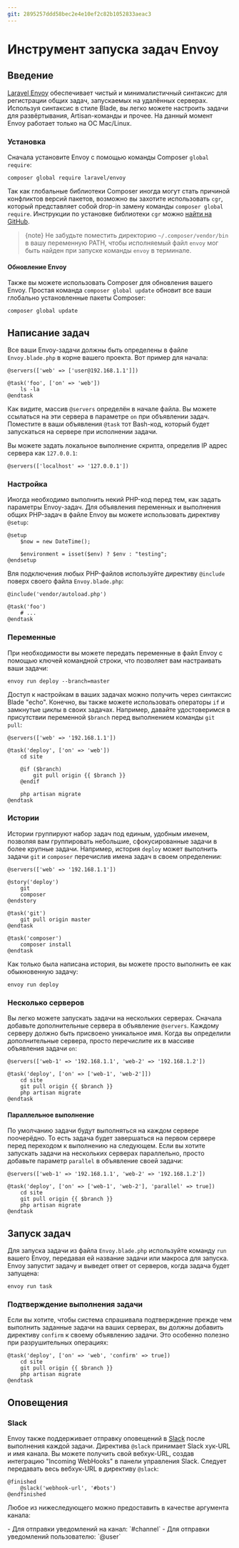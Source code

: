 ```yaml
---
git: 2895257ddd58bec2e4e10ef2c82b1052833aeac3
---
```


# Инструмент запуска задач Envoy

<a name="introduction"></a>
## Введение

[Laravel Envoy](https://github.com/laravel/envoy) обеспечивает чистый и минималистичный синтаксис для регистрации общих задач, запускаемых на удалённых серверах. Используя синтаксис в стиле Blade, вы легко можете настроить задачи для развёртывания, Artisan-команды и прочее. На данный момент Envoy работает только на ОС Mac/Linux.

<a name="installation"></a>
### Установка

Сначала установите Envoy с помощью команды Composer `global require`:

    composer global require laravel/envoy

Так как глобальные библиотеки Composer иногда могут стать причиной конфликтов версий пакетов, возможно вы захотите использовать `cgr`, который представляет собой drop-in замену команды `composer global require`. Инструкции по установке библиотеки `cgr` можно [найти на GitHub](https://github.com/consolidation-org/cgr).

> {note} Не забудьте поместить директорию `~/.composer/vendor/bin` в вашу переменную PATH, чтобы исполняемый файл `envoy` мог быть найден при запуске команды `envoy` в терминале.

#### Обновление Envoy

Также вы можете использовать Composer для обновления вашего Envoy. Простая команда `composer global update` обновит все ваши глобально установленные пакеты Composer:

    composer global update

<a name="writing-tasks"></a>
## Написание задач

Все ваши Envoy-задачи должны быть определены в файле `Envoy.blade.php` в корне вашего проекта. Вот пример для начала:

    @servers(['web' => ['user@192.168.1.1']])

    @task('foo', ['on' => 'web'])
        ls -la
    @endtask

Как видите, массив `@servers` определён в начале файла. Вы можете ссылаться на эти сервера в параметре `on` при объявлении задач. Поместите в ваши объявления `@task` тот Bash-код, который будет запускаться на сервере при исполнении задачи.

Вы можете задать локальное выполнение скрипта, определив IP адрес сервера как `127.0.0.1`:

    @servers(['localhost' => '127.0.0.1'])

<a name="setup"></a>
### Настройка

Иногда необходимо выполнить некий PHP-код перед тем, как задать параметры Envoy-задач. Для объявления переменных и выполнения общих PHP-задач в файле Envoy вы можете использовать директиву ```@setup```:

    @setup
        $now = new DateTime();

        $environment = isset($env) ? $env : "testing";
    @endsetup

Вля подключения любых PHP-файлов используйте директиву `@include` поверх своего файла `Envoy.blade.php`:

    @include('vendor/autoload.php')

    @task('foo')
        # ...
    @endtask

<a name="variables"></a>
### Переменные

При необходимости вы можете передать переменные в файл Envoy с помощью ключей командной строки, что позволяет вам настраивать ваши задачи:

    envoy run deploy --branch=master

Доступ к настройкам в ваших задачах можно получить через синтаксис Blade "echo". Конечно, вы также можете использовать операторы `if` и замкнутые циклы в своих задачах. Например, давайте удостоверимся в присутствии переменной `$branch` перед выполнением команды `git pull`:

    @servers(['web' => '192.168.1.1'])

    @task('deploy', ['on' => 'web'])
        cd site

        @if ($branch)
            git pull origin {{ $branch }}
        @endif

        php artisan migrate
    @endtask

<a name="stories"></a>
### Истории

Истории группируют набор задач под единым, удобным именем, позволяя вам группировать небольшие, сфокусированные задачи в более крупные задачи. Например, история `deploy` может выполнить задачи `git` и `composer` перечислив имена задач в своем определении:

    @servers(['web' => '192.168.1.1'])

    @story('deploy')
        git
        composer
    @endstory

    @task('git')
        git pull origin master
    @endtask

    @task('composer')
        composer install
    @endtask

Как только была написана история, вы можете просто выполнить ее как обыкновенную задачу:

    envoy run deploy

<a name="multiple-servers"></a>
### Несколько серверов

Вы легко можете запускать задачи на нескольких серверах. Сначала добавьте дополнительные сервера в объявление `@servers`. Каждому серверу должно быть присвоено уникальное имя. Когда вы определили дополнительные сервера, просто перечислите их в массиве объявления задачи `on`:

    @servers(['web-1' => '192.168.1.1', 'web-2' => '192.168.1.2'])

    @task('deploy', ['on' => ['web-1', 'web-2']])
        cd site
        git pull origin {{ $branch }}
        php artisan migrate
    @endtask

#### Параллельное выполнение

По умолчанию задачи будут выполняться на каждом сервере поочерёдно. То есть задача будет завершаться на первом сервере перед переходом к выполнению на следующем. Если вы хотите запускать задачи на нескольких серверах параллельно, просто добавьте параметр `parallel` в объявление своей задачи:

    @servers(['web-1' => '192.168.1.1', 'web-2' => '192.168.1.2'])

    @task('deploy', ['on' => ['web-1', 'web-2'], 'parallel' => true])
        cd site
        git pull origin {{ $branch }}
        php artisan migrate
    @endtask

<a name="running-tasks"></a>
## Запуск задач

Для запуска задачи из файла `Envoy.blade.php` используйте команду `run` вашего Envoy, передавая ей название задачи или макроса для запуска. Envoy запустит задачу и выведет ответ от серверов, когда задача будет запущена:

    envoy run task

<a name="confirming-task-execution"></a>
### Подтверждение выполнения задачи

Если вы хотите, чтобы система спрашивала подтверждение прежде чем выполнить заданные задачи на ваших серверах, вы должны добавить директиву `confirm` к своему объявлению задачи. Это особенно полезно при разрушительных операциях:

    @task('deploy', ['on' => 'web', 'confirm' => true])
        cd site
        git pull origin {{ $branch }}
        php artisan migrate
    @endtask

<a name="notifications"></a>
<a name="hipchat-notifications"></a>
## Оповещения

<a name="slack"></a>
### Slack

Envoy также поддерживает отправку оповещений в [Slack](https://slack.com) после выполнения каждой задачи. Директива `@slack` принимает Slack хук-URL и имя канала. Вы можете получить свой вебхук-URL, создав интеграцию "Incoming WebHooks" в панели управления Slack. Следует передавать весь вебхук-URL в директиву `@slack`:

    @finished
        @slack('webhook-url', '#bots')
    @endfinished

Любое из нижеследующего можно предоставить в качестве аргумента канала:

<div class="content-list" markdown="1">
- Для отправки уведомлений на канал: `#channel`
- Для отправки уведомлений пользователю: `@user`
</div>


